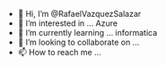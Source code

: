 - 👋 Hi, I’m @RafaelVazquezSalazar
- 👀 I’m interested in ... Azure
- 🌱 I’m currently learning ... informatica
- 💞️ I’m looking to collaborate on ... 
- 📫 How to reach me ...

<!---
RafaelVazquezSalazar/RafaelVazquezSalazar is a ✨ special ✨ repository because its `README.md` (this file) appears on your GitHub profile.
You can click the Preview link to take a look at your changes.
--->
